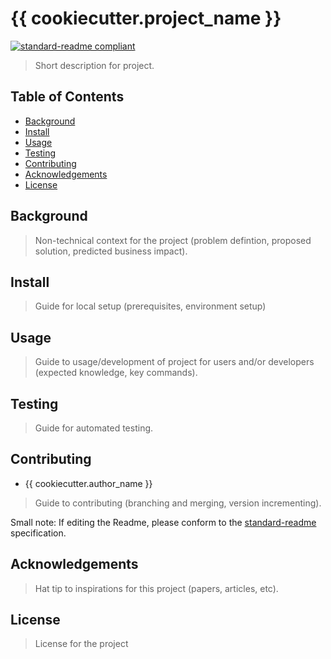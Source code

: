 # {{ cookiecutter.project_name }}

[![standard-readme compliant](https://img.shields.io/badge/readme%20style-standard-brightgreen.svg?style=flat-square)](https://github.com/RichardLitt/standard-readme)

> Short description for project.

## Table of Contents

- [Background](#background)
- [Install](#install)
- [Usage](#usage)
- [Testing](#testing)
- [Contributing](#contributing)
- [Acknowledgements](#acknowledgements)
- [License](#license)

## Background

> Non-technical context for the project (problem defintion, proposed solution, predicted business impact).

## Install

> Guide for local setup (prerequisites, environment setup)

## Usage

> Guide to usage/development of project for users and/or developers (expected knowledge, key commands).

## Testing

> Guide for automated testing.

## Contributing

- {{ cookiecutter.author_name }}

> Guide to contributing (branching and merging, version incrementing).

Small note: If editing the Readme, please conform to the [standard-readme](https://github.com/RichardLitt/standard-readme) specification.

## Acknowledgements

> Hat tip to inspirations for this project (papers, articles, etc).

## License

> License for the project